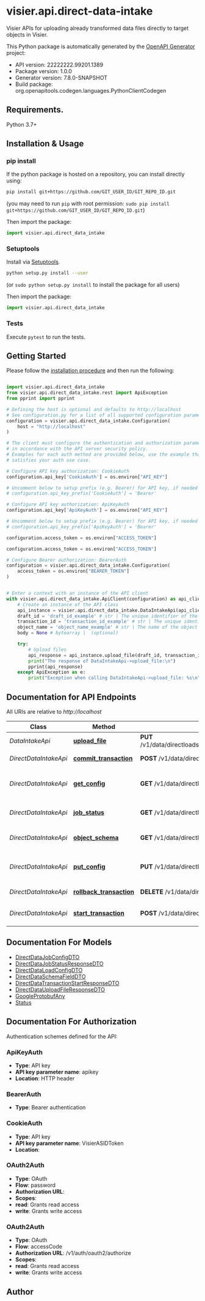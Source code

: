 # visier.api.direct-data-intake
Visier APIs for uploading already transformed data files directly to target objects in Visier.

This Python package is automatically generated by the [OpenAPI Generator](https://openapi-generator.tech) project:

- API version: 22222222.99201.1389
- Package version: 1.0.0
- Generator version: 7.8.0-SNAPSHOT
- Build package: org.openapitools.codegen.languages.PythonClientCodegen

## Requirements.

Python 3.7+

## Installation & Usage
### pip install

If the python package is hosted on a repository, you can install directly using:

```sh
pip install git+https://github.com/GIT_USER_ID/GIT_REPO_ID.git
```
(you may need to run `pip` with root permission: `sudo pip install git+https://github.com/GIT_USER_ID/GIT_REPO_ID.git`)

Then import the package:
```python
import visier.api.direct_data_intake
```

### Setuptools

Install via [Setuptools](http://pypi.python.org/pypi/setuptools).

```sh
python setup.py install --user
```
(or `sudo python setup.py install` to install the package for all users)

Then import the package:
```python
import visier.api.direct_data_intake
```

### Tests

Execute `pytest` to run the tests.

## Getting Started

Please follow the [installation procedure](#installation--usage) and then run the following:

```python

import visier.api.direct_data_intake
from visier.api.direct_data_intake.rest import ApiException
from pprint import pprint

# Defining the host is optional and defaults to http://localhost
# See configuration.py for a list of all supported configuration parameters.
configuration = visier.api.direct_data_intake.Configuration(
    host = "http://localhost"
)

# The client must configure the authentication and authorization parameters
# in accordance with the API server security policy.
# Examples for each auth method are provided below, use the example that
# satisfies your auth use case.

# Configure API key authorization: CookieAuth
configuration.api_key['CookieAuth'] = os.environ["API_KEY"]

# Uncomment below to setup prefix (e.g. Bearer) for API key, if needed
# configuration.api_key_prefix['CookieAuth'] = 'Bearer'

# Configure API key authorization: ApiKeyAuth
configuration.api_key['ApiKeyAuth'] = os.environ["API_KEY"]

# Uncomment below to setup prefix (e.g. Bearer) for API key, if needed
# configuration.api_key_prefix['ApiKeyAuth'] = 'Bearer'

configuration.access_token = os.environ["ACCESS_TOKEN"]

configuration.access_token = os.environ["ACCESS_TOKEN"]

# Configure Bearer authorization: BearerAuth
configuration = visier.api.direct_data_intake.Configuration(
    access_token = os.environ["BEARER_TOKEN"]
)


# Enter a context with an instance of the API client
with visier.api.direct_data_intake.ApiClient(configuration) as api_client:
    # Create an instance of the API class
    api_instance = visier.api.direct_data_intake.DataIntakeApi(api_client)
    draft_id = 'draft_id_example' # str | The unique identifier of the project to load data into. Currently, the only supported value is `prod` to update the production version.
    transaction_id = 'transaction_id_example' # str | The unique identifier of the transaction to load data files into.
    object_name = 'object_name_example' # str | The name of the object to upload the data to.  If uploading data to a multi-value property (MVP), specify the property in `{object}--{property}` format; for example, `Employee--Employee_Budgeted_Compensation`.
    body = None # bytearray |  (optional)

    try:
        # Upload files
        api_response = api_instance.upload_file(draft_id, transaction_id, object_name, body=body)
        print("The response of DataIntakeApi->upload_file:\n")
        pprint(api_response)
    except ApiException as e:
        print("Exception when calling DataIntakeApi->upload_file: %s\n" % e)

```

## Documentation for API Endpoints

All URIs are relative to *http://localhost*

Class | Method | HTTP request | Description
------------ | ------------- | ------------- | -------------
*DataIntakeApi* | [**upload_file**](docs/DataIntakeApi.md#upload_file) | **PUT** /v1/data/directloads/{draftId}/transactions/{transactionId}/{objectName} | Upload files
*DirectDataIntakeApi* | [**commit_transaction**](docs/DirectDataIntakeApi.md#commit_transaction) | **POST** /v1/data/directloads/{draftId}/transactions/{transactionId} | Commit a transaction
*DirectDataIntakeApi* | [**get_config**](docs/DirectDataIntakeApi.md#get_config) | **GET** /v1/data/directloads/{draftId}/configs | Get the direct data intake configuration
*DirectDataIntakeApi* | [**job_status**](docs/DirectDataIntakeApi.md#job_status) | **GET** /v1/data/directloads/{draftId}/transactions/{transactionId} | Check transaction status
*DirectDataIntakeApi* | [**object_schema**](docs/DirectDataIntakeApi.md#object_schema) | **GET** /v1/data/directloads/{draftId}/schemas/{objectName} | Retrieve an object&#39;s data load schema
*DirectDataIntakeApi* | [**put_config**](docs/DirectDataIntakeApi.md#put_config) | **PUT** /v1/data/directloads/{draftId}/configs | Update the direct data intake configuration
*DirectDataIntakeApi* | [**rollback_transaction**](docs/DirectDataIntakeApi.md#rollback_transaction) | **DELETE** /v1/data/directloads/{draftId}/transactions/{transactionId} | Roll back a transaction
*DirectDataIntakeApi* | [**start_transaction**](docs/DirectDataIntakeApi.md#start_transaction) | **POST** /v1/data/directloads/{draftId}/transactions | Start a direct data intake transaction


## Documentation For Models

 - [DirectDataJobConfigDTO](docs/DirectDataJobConfigDTO.md)
 - [DirectDataJobStatusResponseDTO](docs/DirectDataJobStatusResponseDTO.md)
 - [DirectDataLoadConfigDTO](docs/DirectDataLoadConfigDTO.md)
 - [DirectDataSchemaFieldDTO](docs/DirectDataSchemaFieldDTO.md)
 - [DirectDataTransactionStartResponseDTO](docs/DirectDataTransactionStartResponseDTO.md)
 - [DirectDataUploadFileResponseDTO](docs/DirectDataUploadFileResponseDTO.md)
 - [GoogleProtobufAny](docs/GoogleProtobufAny.md)
 - [Status](docs/Status.md)


<a id="documentation-for-authorization"></a>
## Documentation For Authorization


Authentication schemes defined for the API:
<a id="ApiKeyAuth"></a>
### ApiKeyAuth

- **Type**: API key
- **API key parameter name**: apikey
- **Location**: HTTP header

<a id="BearerAuth"></a>
### BearerAuth

- **Type**: Bearer authentication

<a id="CookieAuth"></a>
### CookieAuth

- **Type**: API key
- **API key parameter name**: VisierASIDToken
- **Location**: 

<a id="OAuth2Auth"></a>
### OAuth2Auth

- **Type**: OAuth
- **Flow**: password
- **Authorization URL**: 
- **Scopes**: 
 - **read**: Grants read access
 - **write**: Grants write access

<a id="OAuth2Auth"></a>
### OAuth2Auth

- **Type**: OAuth
- **Flow**: accessCode
- **Authorization URL**: /v1/auth/oauth2/authorize
- **Scopes**: 
 - **read**: Grants read access
 - **write**: Grants write access


## Author




